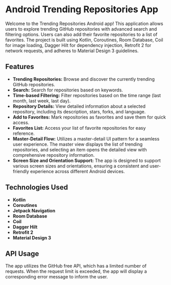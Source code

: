# Android Trending Repositories App
Welcome to the Trending Repositories Android app! This application allows users to explore trending GitHub repositories with advanced search and filtering options. Users can also add their favorite repositories to a list of favorites. The project is built using Kotlin, Coroutines, Room Database, Coil for image loading, Dagger Hilt for dependency injection, Retrofit 2 for network requests, and adheres to Material Design 3 guidelines.

## Features

- **Trending Repositories:** Browse and discover the currently trending GitHub repositories.
- **Search:** Search for repositories based on keywords.
- **Time-based Filtering:** Filter repositories based on the time range (last month, last week, last day).
- **Repository Details:** View detailed information about a selected repository, including its description, stars, forks, and language.
- **Add to Favorites:** Mark repositories as favorites and save them for quick access.
- **Favorites List:** Access your list of favorite repositories for easy reference.
- **Master-Detail Flow:** Utilizes a master-detail UI pattern for a seamless user experience. The master view displays the list of trending repositories, and selecting an item opens the detailed view with comprehensive repository information.
- **Screen Size and Orientation Support:** The app is designed to support various screen sizes and orientations, ensuring a consistent and user-friendly experience across different Android devices.

## Technologies Used

- **Kotlin**
- **Coroutines**
- **Jetpack Navigation**
- **Room Database**
- **Coil**
- **Dagger Hilt**
- **Retrofit 2**
- **Material Design 3**

## API Usage

The app utilizes the GitHub free API, which has a limited number of requests. When the request limit is exceeded, the app will display a corresponding error message to inform the user.
